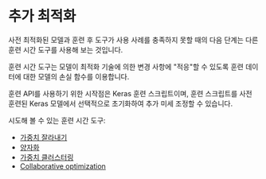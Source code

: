 # 추가 최적화

사전 최적화된 모델과 훈련 후 도구가 사용 사례를 충족하지 못할 때의 다음 단계는 다른 훈련 시간 도구를 사용해 보는 것입니다.

훈련 시간 도구는 모델이 최적화 기술에 의한 변경 사항에 "적응"할 수 있도록 훈련 데이터에 대한 모델의 손실 함수를 이용합니다.

훈련 API를 사용하기 위한 시작점은 Keras 훈련 스크립트이며, 훈련 스크립트를 사전 훈련된 Keras 모델에서 선택적으로 초기화하여 추가 미세 조정할 수 있습니다.

시도해 볼 수 있는 훈련 시간 도구:

- [가중치 잘라내기](./pruning/)
- [양자화](./quantization/training)
- [가중치 클러스터링](./clustering/)
- [Collaborative optimization](./combine/collaborative_optimization)
